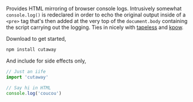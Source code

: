 Provides HTML mirroring of browser console logs. Intrusively somewhat `console.log()` is redeclared in order to echo the original output inside of a `<pre>` tag that's then added at the very top of the `document.body` containing the script carrying out the logging. Ties in nicely with [tapeless](https://www.npmjs.com/package/tapeless) and [kpow](https://www.npmjs.com/package/kpow).

Download to get started,
```sh
npm install cutaway
```

And include for side effects only,
```js
// Just an iife
import 'cutaway'

// Say hi in HTML
console.log('coucou')
```
